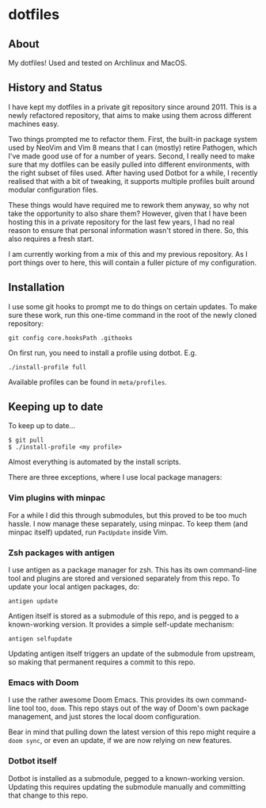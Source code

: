 # dotfiles

## About

My dotfiles! Used and tested on Archlinux and MacOS.


## History and Status

I have kept my dotfiles in a private git repository since around 2011. This is
a newly refactored repository, that aims to make using them across different
machines easy.

Two things prompted me to refactor them. First, the built-in package system
used by NeoVim and Vim 8 means that I can (mostly) retire Pathogen, which I've
made good use of for a number of years. Second, I really need to make sure that
my dotfiles can be easily pulled into different environments, with the right
subset of files used. After having used Dotbot for a while, I recently realised
that with a bit of tweaking, it supports multiple profiles built around modular
configuration files.

These things would have required me to rework them anyway, so why not take the
opportunity to also share them? However, given that I have been hosting this in
a private repository for the last few years, I had no real reason to ensure
that personal information wasn't stored in there. So, this also requires a
fresh start.

I am currently working from a mix of this and my previous repository. As I port
things over to here, this will contain a fuller picture of my configuration.

## Installation

I use some git hooks to prompt me to do things on certain updates. To make sure these work, run this one-time command in the root of the newly cloned repository:

    git config core.hooksPath .githooks

On first run, you need to install a profile using dotbot. E.g.

    ./install-profile full

Available profiles can be found in `meta/profiles`.


## Keeping up to date

To keep up to date...

    $ git pull
    $ ./install-profile <my profile>

Almost everything is automated by the install scripts.

There are three exceptions, where I use local package managers:

### Vim plugins with minpac

For a while I did this through submodules, but this proved to be too much hassle. I now manage these separately, using minpac. To keep them (and minpac itself) updated, run `PacUpdate` inside Vim.

### Zsh packages with antigen

I use antigen as a package manager for zsh. This has its own command-line tool and plugins are stored and versioned separately from this repo. To update your local antigen packages, do:

    antigen update

Antigen itself is stored as a submodule of this repo, and is pegged to a known-working version. It provides a simple self-update mechanism:

    antigen selfupdate

Updating antigen itself triggers an update of the submodule from upstream, so making that permanent requires a commit to this repo.


### Emacs with Doom

I use the rather awesome Doom Emacs. This provides its own command-line tool too, `doom`. This repo stays out of the way of Doom's own package management, and just stores the local doom configuration.

Bear in mind that pulling down the latest version of this repo might require a `doom sync`, or even an update, if we are now relying on new features.


### Dotbot itself

Dotbot is installed as a submodule, pegged to a known-working version. Updating this requires updating the submodule manually and committing that change to this repo.

